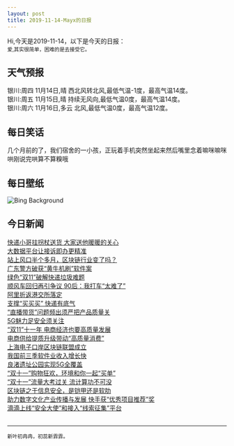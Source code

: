 ```yaml
---
layout: post
title: 2019-11-14-Mayx的日报
---
```


Hi,今天是2019-11-14，以下是今天的日报：<br><small>
爱,其实很简单，困难的是去接受它。</small><!--more-->
## 天气预报
银川:周四 11月14日,晴 西北风转北风,最低气温-1度，最高气温14度。<br>银川:周五 11月15日,晴 持续无风向,最低气温0度，最高气温14度。<br>银川:周六 11月16日,多云 北风,最低气温0度，最高气温12度。
## 每日笑话
几个月前的了，我们宿舍的一小孩，正玩着手机突然坐起来然后嘴里念着嘛咪嘛咪哄刚说完哄算不算糗哦
## 每日壁纸
![Bing Background](https://cn.bing.com/th?id=OHR.BigWaveSurfing_EN-US6473494383_1920x1080.jpg&rf=LaDigue_1920x1080.jpg&pid=hp "Rodrigo Koxa riding the biggest wave ever surfed, on Nov 8, 2017, off the coast of Nazaré, Portugal (© Pedro Cruz/AP Photo)")
## 今日新闻

[快递小哥拄拐杖送货 大家送他暖暖的关心](http://it.people.com.cn/n1/2019/1114/c1009-31454631.html)   
[大数据平台让接诉即办更精准](http://it.people.com.cn/n1/2019/1114/c1009-31454487.html)   
[站上风口半个多月，区块链行业变了吗？](http://it.people.com.cn/n1/2019/1114/c1009-31454479.html)   
[广东警方破获“黄牛机刷”软件案](http://it.people.com.cn/n1/2019/1114/c1009-31454515.html)   
[绿色“双11”破解快递垃圾难题](http://it.people.com.cn/n1/2019/1114/c1009-31454490.html)   
[顺风车回归再引争议 90后：我打车“太难了”](http://it.people.com.cn/n1/2019/1114/c1009-31454295.html)   
[阿里折返港交所落定](http://it.people.com.cn/n1/2019/1114/c1009-31454377.html)   
[支撑“买买买” 快递有底气](http://it.people.com.cn/n1/2019/1114/c1009-31454334.html)   
[“直播带货”问题频出须严把产品质量关](http://it.people.com.cn/n1/2019/1114/c1009-31454550.html)   
[5G魅力足安全须关注](http://it.people.com.cn/n1/2019/1114/c1009-31454555.html)   
[“双11”十一年 电商经济也要高质量发展](http://it.people.com.cn/n1/2019/1114/c1009-31454528.html)   
[电商供给提质升级带动“高质量消费”](http://it.people.com.cn/n1/2019/1114/c1009-31454518.html)   
[上海电子口岸区块链联盟成立](http://it.people.com.cn/n1/2019/1114/c1009-31454566.html)   
[我国前三季软件业收入增长快](http://it.people.com.cn/n1/2019/1114/c1009-31454556.html)   
[良渚遗址公园实现5G全覆盖](http://it.people.com.cn/n1/2019/1114/c1009-31454557.html)   
[“双十一”购物狂欢，环境和你一起“买单”](http://it.people.com.cn/n1/2019/1114/c1009-31454253.html)   
[“双十一”流量大考过关 流计算功不可没](http://it.people.com.cn/n1/2019/1114/c1009-31454255.html)   
[区块链之于信息安全，是铠甲还是软肋](http://it.people.com.cn/n1/2019/1114/c1009-31454242.html)   
[助力数字文化产业传播与发展 快手获“优秀项目推荐”奖](http://it.people.com.cn/n1/2019/1113/c1009-31453768.html)   
[滴滴上线“安全大使”和接入“线索征集”平台](http://it.people.com.cn/n1/2019/1113/c1009-31453685.html)   
<br />

***

<small>新叶初冉冉，初蕊新霏霏。</small>

